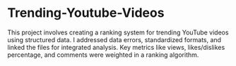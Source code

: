 # Trending-Youtube-Videos
This project involves creating a ranking system for trending YouTube videos using structured data. I addressed data errors, standardized formats, and linked the files for integrated analysis. Key metrics like views, likes/dislikes percentage, and comments were weighted in a ranking algorithm.
